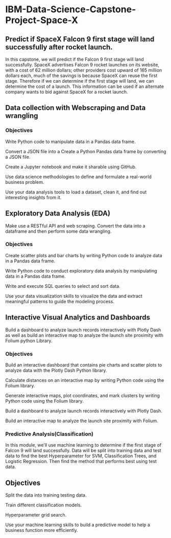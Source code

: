 # IBM-Data-Science-Capstone-Project-Space-X
## Predict if SpaceX Falcon 9 first stage will land successfully after rocket launch.

In this capstone, we will predict if the Falcon 9 first stage will land successfully. SpaceX advertises Falcon 9 rocket launches on its website, with a cost of 62 million dollars; other providers cost upward of 165 million dollars each, much of the savings is because SpaceX can reuse the first stage. Therefore if we can determine if the first stage will land, we can determine the cost of a launch. This information can be used if an alternate company wants to bid against SpaceX for a rocket launch.

## Data collection with Webscraping and Data wrangling
### Objectives
Write Python code to manipulate data in a Pandas data frame.

Convert a JSON file into a Create a Python Pandas data frame by converting a JSON file.

Create a Jupyter notebook and make it sharable using GitHub.

Use data science methodologies to define and formulate a real-world business problem.

Use your data analysis tools to load a dataset, clean it, and find out interesting insights from it.

## Exploratory Data Analysis (EDA)
Make use a RESTful API and web scraping. Convert the data into a dataframe and then perform some data wrangling.

### Objectives
Create scatter plots and bar charts by writing Python code to analyze data in a Pandas data frame.

Write Python code to conduct exploratory data analysis by manipulating data in a Pandas data frame.

Write and execute SQL queries to select and sort data.

Use your data visualization skills to visualize the data and extract meaningful patterns to guide the modeling process.

## Interactive Visual Analytics and Dashboards
Build a dashboard to analyze launch records interactively with Plotly Dash as well as build an interactive map to analyze the launch site proximity with Folium python Library.

### Objectives
Build an interactive dashboard that contains pie charts and scatter plots to analyze data with the Plotly Dash Python library.

Calculate distances on an interactive map by writing Python code using the Folium library.

Generate interactive maps, plot coordinates, and mark clusters by writing Python code using the Folium library.

Build a dashboard to analyze launch records interactively with Plotly Dash.

Build an interactive map to analyze the launch site proximity with Folium.

### Predictive Analysis(Classification)
In this module, we'll use machine learning to determine if the first stage of Falcon 9 will land successfully. Data will be split into training data and test data to find the best Hyperparameter for SVM, Classification Trees, and Logistic Regression. Then find the method that performs best using test data.

## Objectives
Split the data into training testing data.

Train different classification models.

Hyperparameter grid search.

Use your machine learning skills to build a predictive model to help a business function more efficiently.
